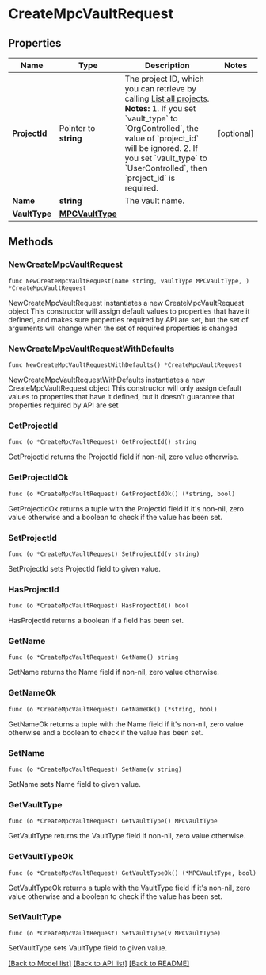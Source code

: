 # CreateMpcVaultRequest

## Properties

Name | Type | Description | Notes
------------ | ------------- | ------------- | -------------
**ProjectId** | Pointer to **string** | The project ID, which you can retrieve by calling [List all projects](https://www.cobo.com/developers/v2/api-references/wallets--mpc-wallets/list-all-projects).  **Notes:** 1. If you set &#x60;vault_type&#x60; to &#x60;OrgControlled&#x60;, the value of &#x60;project_id&#x60; will be ignored. 2. If you set &#x60;vault_type&#x60; to &#x60;UserControlled&#x60;, then &#x60;project_id&#x60; is required.  | [optional] 
**Name** | **string** | The vault name. | 
**VaultType** | [**MPCVaultType**](MPCVaultType.md) |  | 

## Methods

### NewCreateMpcVaultRequest

`func NewCreateMpcVaultRequest(name string, vaultType MPCVaultType, ) *CreateMpcVaultRequest`

NewCreateMpcVaultRequest instantiates a new CreateMpcVaultRequest object
This constructor will assign default values to properties that have it defined,
and makes sure properties required by API are set, but the set of arguments
will change when the set of required properties is changed

### NewCreateMpcVaultRequestWithDefaults

`func NewCreateMpcVaultRequestWithDefaults() *CreateMpcVaultRequest`

NewCreateMpcVaultRequestWithDefaults instantiates a new CreateMpcVaultRequest object
This constructor will only assign default values to properties that have it defined,
but it doesn't guarantee that properties required by API are set

### GetProjectId

`func (o *CreateMpcVaultRequest) GetProjectId() string`

GetProjectId returns the ProjectId field if non-nil, zero value otherwise.

### GetProjectIdOk

`func (o *CreateMpcVaultRequest) GetProjectIdOk() (*string, bool)`

GetProjectIdOk returns a tuple with the ProjectId field if it's non-nil, zero value otherwise
and a boolean to check if the value has been set.

### SetProjectId

`func (o *CreateMpcVaultRequest) SetProjectId(v string)`

SetProjectId sets ProjectId field to given value.

### HasProjectId

`func (o *CreateMpcVaultRequest) HasProjectId() bool`

HasProjectId returns a boolean if a field has been set.

### GetName

`func (o *CreateMpcVaultRequest) GetName() string`

GetName returns the Name field if non-nil, zero value otherwise.

### GetNameOk

`func (o *CreateMpcVaultRequest) GetNameOk() (*string, bool)`

GetNameOk returns a tuple with the Name field if it's non-nil, zero value otherwise
and a boolean to check if the value has been set.

### SetName

`func (o *CreateMpcVaultRequest) SetName(v string)`

SetName sets Name field to given value.


### GetVaultType

`func (o *CreateMpcVaultRequest) GetVaultType() MPCVaultType`

GetVaultType returns the VaultType field if non-nil, zero value otherwise.

### GetVaultTypeOk

`func (o *CreateMpcVaultRequest) GetVaultTypeOk() (*MPCVaultType, bool)`

GetVaultTypeOk returns a tuple with the VaultType field if it's non-nil, zero value otherwise
and a boolean to check if the value has been set.

### SetVaultType

`func (o *CreateMpcVaultRequest) SetVaultType(v MPCVaultType)`

SetVaultType sets VaultType field to given value.



[[Back to Model list]](../README.md#documentation-for-models) [[Back to API list]](../README.md#documentation-for-api-endpoints) [[Back to README]](../README.md)


